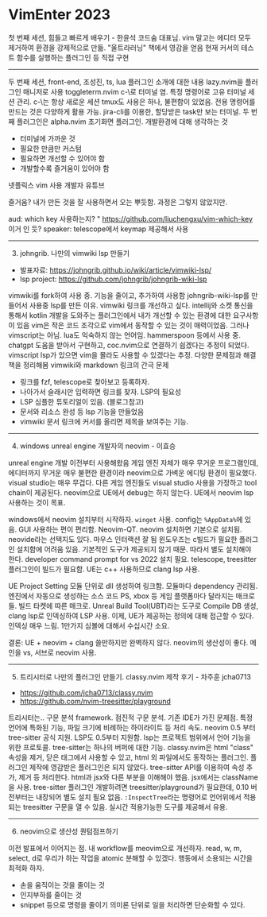 # VimEnter 2023

첫 번째 세션, 힘들고 빠르게 배우기 - 한윤석 코드숨 대표님.
vim 말고는 에디터 모두 제거하여 환경을 강제적으로 만듦.
"울트라러닝" 책에서 영감을 얻음
현재 커서의 테스트 함수를 실행하는 플러그인 등 직접 구현

---

두 번째 세션, front-end, 조성진, ts, lua
플러그인 소개에 대한 내용
lazy.nvim을 플러그인 매니저로 사용
toggleterm.nvim
c-\로 터미널 염. 특정 명령어로 고유 터미널 세션 관리. c-\는 항상 새로운 세션
tmux도 사용은 하나, 불편함이 있었음.
전용 명령어를 만드는 것은 다양하게 활용 가능. jira-cli를 이용한, 할당받은 task만 보는 터미널.
두 번째 플러그인은 alpha.nvim 초기화면 플러그인.
개발환경에 대해 생각하는 것
- 터미널에 가까운 것
- 필요한 만큼만 커스텀
- 필요하면 개선할 수 있어야 함
- 개발할수록 즐거움이 있어야 함

넷플릭스 vim 사용 개발자 유튜브

즐거움? 내가 만든 것을 잘 사용하면서 오는 뿌듯함. 과정은 그렇지 않았지만.

aud: which key 사용하는지?
" https://github.com/liuchengxu/vim-which-key 이거 인 듯?
speaker: telescope에서 keymap 제공해서 사용

---

3. johngrib. 나만의 vimwiki lsp 만들기

- 발표자료: https://johngrib.github.io/wiki/article/vimwiki-lsp/
- lsp project: https://github.com/johngrib/johngrib-wiki-lsp

vimwiki를 fork하여 사용 중. 기능을 줄이고, 추가하여 사용함
johngrib-wiki-lsp를 만들어서 사용중
lsp를 만든 이유. vimwiki 링크를 개선하고 싶다.
intellij와 소켓 통신을 통해서 kotlin 개발을 도와주는 플러그인에서 내가 개선할 수 있는 환경에 대한 요구사항이 있음
vim은 작은 코드 조각으로 vim에서 동작할 수 있는 것이 매력이었음. 그러나 vimscript는 아님.
lua도 익숙하지 않는 언어임. hammerspoon 등에서 사용 중.
chatgpt 도움을 받아서 구현하고, coc.nvim으로 연결하기 쉽겠다는 추정이 되었다.
vimscript lsp가 있으면 vim을 몰라도 사용할 수 있겠다는 추정.
다양한 문제점과 해결책을 정리해봄
vimwiki와 markdown 링크의 간극 문제
- 링크를 fzf, telescope로 찾아보고 등록하자.
- 나아가서 슬래시만 입력하면 링크를 찾자. LSP의 필요성
- LSP 심플한 튜토리얼이 있음. (블로그참고)
- 문서와 리소스 완성 등 lsp 기능을 만들었음
- vimwiki 문서 링크에 커서를 올리면 제목을 보여주는 기능.

---

4. windows unreal engine 개발자의 neovim - 이효승

unreal engine 개발 이전부터 사용해왔음
게임 엔진 자체가 매우 무거운 프로그램인데, 에디터까지 무거운 매우 불편한 환경이라 neovim으로 가벼운 에디팅 환경이 필요했다.
visual studio는 매우 무겁다. 다른 게임 엔진들도 visual studio 사용을 가정하고 tool chain이 제공된다.
neovim으로 UE에서 debug는 하지 않는다.
UE에서 neovim lsp 사용하는 것이 목표.

windows에서 neovim 설치부터 시작하자.
`winget` 사용. config는 `%AppData%`에 있음.
GUI 사용하는 편이 편리함. Neovim-QT. neovim 설치하면 기본으로 설치됨. neovide라는 선택지도 있다.
마우스 인터랙션 잘 됨
윈도우즈는 c빌드가 필요한 플러그인 설치함에 어려움 있음. 기본적인 도구가 제공되지 않기 때문. 따라서 별도 설치해야 한다.
developer command prompt for vs 2022 설치 필요.
telescope, treesitter 플러그인이 빌드가 필요함.
UE는 c++ 사용하므로 clang lsp 사용.

UE Project Setting
모듈 단위로 dll 생성하여 링크함. 모듈마다 dependency 관리됨.
엔진에서 자동으로 생성하는 소스 코드
PS, xbox 등 게임 플랫폼마다 달라지는 매크로들. 빌드 타켓에 따른 매크로.
Unreal Build Tool(UBT)라는 도구로 Compile DB 생성, clang lsp로 인덱싱하여 LSP 사용.
이제, UE가 제공하는 정의에 대해 접근할 수 있다.
인덱싱 매우 느림. 1만가지 심볼에 대해서 수십시간 소요.

결론: UE + neovim + clang 쓸만하지만 완벽하지 않다. neovim의 생산성이 좋다.
메인을 vs, 서브로 neovim 사용.

---

5. 트리시터로 나만의 플러그인 만들기. classy.nvim 제작 후기 - 차주훈 jcha0713

- https://github.com/jcha0713/classy.nvim
- https://github.com/nvim-treesitter/playground

트리시터는.. 구문 분석 framework. 점진적 구문 분석.
기존 IDE가 가진 문제점. 특정 언어에 특화된 기능, 파일 크기에 비례하는 하이라이트 등 처리 속도.
neovim 0.5 부터 tree-sitter 공식 지원.
LSP도 0.5부터 지원함. lsp는 프로젝트 범위에서 언어 기능을 위한 프로토콜.
tree-sitter는 하나의 버퍼에 대한 기능.
classy.nvim은 html "class" 속성을 제거, 닫은 태그에서 사용할 수 있고, html 외 파일에서도 동작하는 플러그인.
플러그인 제작에 영감받은 플러그인은 되지 않았다.
tree-sitter API를 이용하여 속성 추가, 제거 등 처리한다.
html과 jsx와 다른 부분을 이해해야 했음. jsx에서는 className을 사용.
tree-sitter 플러그인 개발하려면 treesitter/playground가 필요한데, 0.10 버전부터는 내장되어 별도 설치 필요 없음.
`:InspectTree`라는 명령어로 언어위에서 적용되는 treesitter 구문을 열 수 있음. 실시간 적용가능한 도구를 제공해서 유용.

---

6. neovim으로 생산성 퀀텀점프하기

이전 발표에서 이어지는 점.
내 workflow를 meovim으로 개선하자.
read, w, m, select, d로 우리가 하는 작업을 atomic 분해할 수 있겠다.
행동에서 소용되는 시간을 최적화 하자.
- 손을 움직이는 것을 줄이는 것
- 인지부하를 줄이는 것
- snippet 등으로 명령을 줄이기
의미론 단위로 일을 처리하면 단순화할 수 있다.
